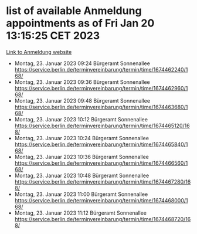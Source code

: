 # list of available Anmeldung appointments as of Fri Jan 20 13:15:25 CET 2023
[Link to Anmeldung website](https://service.berlin.de/terminvereinbarung/termin/tag.php?termin=0&anliegen[]=120686&dienstleisterlist=122210,122217,327316,122219,327312,122227,327314,122231,327346,122243,327348,122252,329742,122260,329745,122262,329748,122254,329751,122271,327278,122273,327274,122277,327276,330436,122280,327294,122282,327290,122284,327292,327539,122291,327270,122285,327266,122286,327264,122296,327268,150230,329760,122301,327282,122297,327286,122294,327284,122312,329763,122314,329775,122304,327330,122311,327334,122309,327332,122281,327352,122279,329772,122276,327324,122274,327326,122267,329766,122246,327318,122251,327320,122257,327322,122208,327298,122226,327300,121362,121364&herkunft=http%3A%2F%2Fservice.berlin.de%2Fdienstleistung%2F120686%2F)
- Montag, 23. Januar 2023 09:24 Bürgeramt Sonnenallee https://service.berlin.de/terminvereinbarung/termin/time/1674462240/168/
- Montag, 23. Januar 2023 09:36 Bürgeramt Sonnenallee https://service.berlin.de/terminvereinbarung/termin/time/1674462960/168/
- Montag, 23. Januar 2023 09:48 Bürgeramt Sonnenallee https://service.berlin.de/terminvereinbarung/termin/time/1674463680/168/
- Montag, 23. Januar 2023 10:12 Bürgeramt Sonnenallee https://service.berlin.de/terminvereinbarung/termin/time/1674465120/168/
- Montag, 23. Januar 2023 10:24 Bürgeramt Sonnenallee https://service.berlin.de/terminvereinbarung/termin/time/1674465840/168/
- Montag, 23. Januar 2023 10:36 Bürgeramt Sonnenallee https://service.berlin.de/terminvereinbarung/termin/time/1674466560/168/
- Montag, 23. Januar 2023 10:48 Bürgeramt Sonnenallee https://service.berlin.de/terminvereinbarung/termin/time/1674467280/168/
- Montag, 23. Januar 2023 11:00 Bürgeramt Sonnenallee https://service.berlin.de/terminvereinbarung/termin/time/1674468000/168/
- Montag, 23. Januar 2023 11:12 Bürgeramt Sonnenallee https://service.berlin.de/terminvereinbarung/termin/time/1674468720/168/
